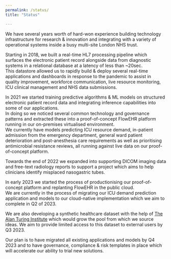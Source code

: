 ```yaml
---
permalink: /status/
title: "Status"

---
```


We have several years worth of hard-won experience building technology infrastructure for research & innovation and 
integrating with a variety of operational systems inside a busy multi-site London NHS trust.

Starting in 2018, we built a real-time HL7 processing pipeline which surfaces the electronic patient record alongside data from
diagnostic systems in a relational database at a latency of less than ~20sec.  
This datastore allowed us to rapidly build & deploy several real-time applications and dashboards in response to the pandemic to assist
in quality improvement, workforce communication, live resource monitoring, ICU clinical management and NHS data submissions.

In 2021 we started training predictive algorithms & ML models on structured electronic patient record data and 
integrating inference capabilities into some of our applications.  
In doing so we noticed several common technology and governance patterns and extracted these into a proof-of-concept FlowEHR platform running 
in our on-premises virtualised environment.  
We currently have models predicting ICU resource demand, in-patient admission from the emergency department, general ward patient deterioration
and post-anesthesia care requirements as well as prioritising antimicrobial resistance reviews, all running against live data on our proof-of-concept platform.

Towards the end of 2022 we expanded into supporting DICOM imaging data and free-text radiology reports to support a project which aims to
help clinicians identify misplaced nasogastric tubes.  

In early 2023 we started the process of productionising our proof-of-concept platform and replanting FlowEHR in the public cloud.  
We are currently in the process of migrating our ICU demand prediction application and models to our cloud-native implementation which
we aim to complete in Q2 of 2023.

We are also developing a synthetic healthcare dataset with the help of [The Alan Turing Institute](https://www.turing.ac.uk/) which 
would grow the pool from which we source ideas. We aim to provide limited access to this dataset to external users by Q3 2023.

Our plan is to have migrated all existing applications and models by Q4 2023 and to have governance, compliance & risk
templates in place which will accelerate our ability to trial new solutions.
